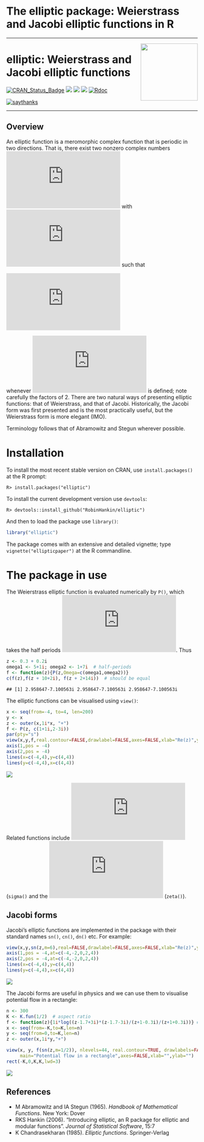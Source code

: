The elliptic package: Weierstrass and Jacobi elliptic functions in R
================

------------------------------------------------------------------------

<!-- README.md is generated from README.Rmd. Please edit that file -->

<img src="man/figures/elliptic.png" width = "150" align="right" />

# elliptic: Weierstrass and Jacobi elliptic functions

[![CRAN\_Status\_Badge](https://www.r-pkg.org/badges/version/elliptic?color=green)](https://cran.r-project.org/package=elliptic)
![](https://cranlogs.r-pkg.org/badges/grand-total/elliptic?color=green)
![](https://cranlogs.r-pkg.org/badges/elliptic?color=green)
![](https://cranlogs.r-pkg.org/badges/last-week/elliptic?color=green)
[![Rdoc](https://www.rdocumentation.org/badges/version/elliptic)](http://www.rdocumentation.org/packages/elliptic)

[![saythanks](https://img.shields.io/badge/say-thanks-ff69b4.svg)](https://saythanks.io/to/RobinHankin)

------------------------------------------------------------------------

## Overview

An elliptic function is a meromorphic complex function that is periodic
in two directions. That is, there exist two nonzero complex numbers
![\\omega\_1,\\omega\_2](https://latex.codecogs.com/png.latex?%5Comega_1%2C%5Comega_2 "\omega_1,\omega_2")
with
![\\omega\_1/\\omega\_2\\in\\mathbb{C}\\backslash\\mathbb{R}](https://latex.codecogs.com/png.latex?%5Comega_1%2F%5Comega_2%5Cin%5Cmathbb%7BC%7D%5Cbackslash%5Cmathbb%7BR%7D "\omega_1/\omega_2\in\mathbb{C}\backslash\mathbb{R}")
such that

![
f(z) = f(z+2\\omega\_1)=f(z+2\\omega\_2)
](https://latex.codecogs.com/png.latex?%0Af%28z%29%20%3D%20f%28z%2B2%5Comega_1%29%3Df%28z%2B2%5Comega_2%29%0A "
f(z) = f(z+2\omega_1)=f(z+2\omega_2)
")

whenever ![f(z)](https://latex.codecogs.com/png.latex?f%28z%29 "f(z)")
is defined; note carefully the factors of 2. There are two natural ways
of presenting elliptic functions: that of Weierstrass, and that of
Jacobi. Historically, the Jacobi form was first presented and is the
most practically useful, but the Weierstrass form is more elegant (IMO).

Terminology follows that of Abramowitz and Stegun wherever possible.

# Installation

To install the most recent stable version on CRAN, use
`install.packages()` at the R prompt:

    R> install.packages("elliptic")

To install the current development version use `devtools`:

    R> devtools::install_github("RobinHankin/elliptic")

And then to load the package use `library()`:

``` r
library("elliptic")
```

The package comes with an extensive and detailed vignette; type
`vignette("ellipticpaper")` at the R commandline.

# The package in use

The Weierstrass elliptic function is evaluated numerically by `P()`,
which takes the half periods
![\\omega\_1,\\omega\_2](https://latex.codecogs.com/png.latex?%5Comega_1%2C%5Comega_2 "\omega_1,\omega_2").
Thus

``` r
z <- 0.3 + 0.2i
omega1 <- 5+1i; omega2 <- 1+7i  # half-periods
f <- function(z){P(z,Omega=c(omega1,omega2))}
c(f(z),f(z + 10+2i), f(z + 2+14i))  # should be equal
```

    ## [1] 2.958647-7.100563i 2.958647-7.100563i 2.958647-7.100563i

The elliptic functions can be visualised using `view()`:

``` r
x <- seq(from=-4, to=4, len=200)
y <- x
z <- outer(x,1i*x, "+")
f <- P(z, c(1+1i,2-3i))
par(pty="s")
view(x,y,f,real.contour=FALSE,drawlabel=FALSE,axes=FALSE,xlab="Re(z)",ylab="Im(z)", main="P(z,1+i,2-3i)")
axis(1,pos = -4)
axis(2,pos = -4)
lines(x=c(-4,4),y=c(4,4))
lines(y=c(-4,4),x=c(4,4))
```

![](README_files/figure-gfm/view_wp-1.png)<!-- -->

Related functions include
![\\sigma(\\cdot)](https://latex.codecogs.com/png.latex?%5Csigma%28%5Ccdot%29 "\sigma(\cdot)")
(`sigma()` and the
![\\zeta(\\cdot)](https://latex.codecogs.com/png.latex?%5Czeta%28%5Ccdot%29 "\zeta(\cdot)")
(`zeta()`).

## Jacobi forms

Jacobi’s elliptic functions are implemented in the package with their
standard names `sn()`, `cn()`, `dn()` etc. For example:

``` r
view(x,y,sn(z,m=6),real=FALSE,drawlabel=FALSE,axes=FALSE,xlab="Re(z)",ylab="Im(z)", main="The Jacobi sn() function")
axis(1,pos = -4,at=c(-4,-2,0,2,4))
axis(2,pos = -4,at=c(-4,-2,0,2,4))
lines(x=c(-4,4),y=c(4,4))
lines(y=c(-4,4),x=c(4,4))
```

![](README_files/figure-gfm/view_sn-1.png)<!-- -->

The Jacobi forms are useful in physics and we can use them to visualise
potential flow in a rectangle:

``` r
n <- 300
K <- K.fun(1/2)  # aspect ratio
f <- function(z){1i*log((z-1.7+3i)*(z-1.7-3i)/(z+1-0.3i)/(z+1+0.3i))} # position of source and sink
x <- seq(from=-K,to=K,len=n)
y <- seq(from=0,to=K,len=n)
z <- outer(x,1i*y,"+")

view(x, y, f(sn(z,m=1/2)), nlevels=44, real.contour=TRUE, drawlabels=FALSE,
     main="Potential flow in a rectangle",axes=FALSE,xlab="",ylab="")
rect(-K,0,K,K,lwd=3)
```

![](README_files/figure-gfm/view_rectangle-1.png)<!-- -->

## References

-   M Abramowitz and IA Stegun (1965). *Handbook of Mathematical
    Functions*. New York: Dover
-   RKS Hankin (2006). “Introducing elliptic, an R package for elliptic
    and modular functions”. *Journal of Statistical Software*, 15:7
-   K Chandrasekharan (1985). *Elliptic functions*. Springer-Verlag
